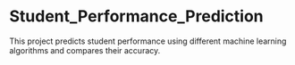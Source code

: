 # Student_Performance_Prediction
This project predicts student performance using different machine learning algorithms and compares their accuracy.  

